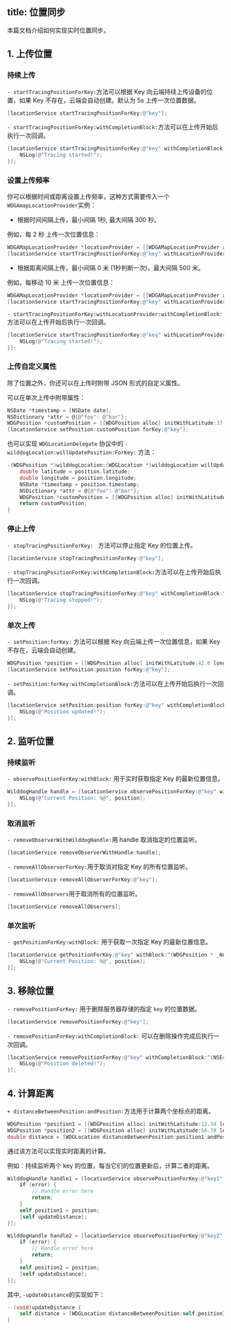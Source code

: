 title: 位置同步
---

本篇文档介绍如何实现实时位置同步。

## 1. 上传位置

### 持续上传

`- startTracingPositionForKey:`方法可以根据 Key 向云端持续上传设备的位置，如果 Key 不存在，云端会自动创建。默认为 5s 上传一次位置数据。

```objectivec
[locationService startTracingPositionForKey:@"key"];
```

`- startTracingPositionForKey:withCompletionBlock:`方法可以在上传开始后执行一次回调。

```objectivec
[locationService startTracingPositionForKey:@"key" withCompletionBlock:^(NSError * _Nullable error) {
    NSLog(@"Tracing started!");
}];
```

### 设置上传频率

你可以根据时间或距离设置上传频率，这种方式需要传入一个`WDGAmapLocationProvider`实例：

- 根据时间间隔上传，最小间隔 1秒, 最大间隔 300 秒。

例如，每 2 秒 上传一次位置信息：

```objectivec
WDGAMapLocationProvider *locationProvider = [[WDGAMapLocationProvider alloc] initWithTimeInterval:2.0];
[locationService startTracingPositionForKey:@"key" withLocationProvider:locationProvider];
```

- 根据距离间隔上传，最小间隔 0 米 (1秒判断一次)，最大间隔 500 米。

例如，每移动 10 米 上传一次位置信息：

```objectivec
WDGAMapLocationProvider *locationProvider = [[WDGAMapLocationProvider alloc] initWithDistanceInterval:10.0];
[locationService startTracingPositionForKey:@"key" withLocationProvider:locationProvider];
```

`- startTracingPositionForKey:withLocationProvider:withCompletionBlock:`方法可以在上传开始后执行一次回调。

```objectivec
[locationService startTracingPositionForKey:@"key" withLocationProvider:locationProvider withCompletionBlock:^(NSError * _Nullable error) {
    NSLog(@"Tracing started!");
}];
```

### 上传自定义属性

除了位置之外，你还可以在上传时附带 JSON 形式的自定义属性。

可以在单次上传中附带属性：

```objectivec
NSDate *timestamp = [NSDate date];
NSDictionary *attr = @{@"foo": @"bar"};
WDGPosition *customPosition = [[WDGPosition alloc] initWithLatitude:37.0327 longitude:120.5859 timestamp:timestamp customAttributes:attr];
[locationService setPosition:customPosition forKey:@"key"];
```

也可以实现 `WDGLocationDelegate` 协议中的 `- wilddogLocation:willUpdatePosition:ForKey:` 方法：

```objectivec
-(WDGPosition *)wilddogLocation:(WDGLocation *)wilddogLocation willUpdatePosition:(WDGPosition *)position ForKey:(NSString *)key {
    double latitude = position.latitude;
    double longitude = position.longitude;
    NSDate *timestamp = position.timestamp;
    NSDictionary *attr = @{@"foo": @"bar"};
    WDGPosition *customPosition = [[WDGPosition alloc] initWithLatitude:latitude longitude:longitude timestamp:timestamp customAttributes:attr];
    return customPosition;
}
```

### 停止上传

`- stopTracingPositionForKey: ` 方法可以停止指定 Key 的位置上传。

```objectivec
[locationService stopTracingPositionForKey:@"key"];
```

`- stopTracingPositionForKey:withCompletionBlock:`方法可以在上传开始后执行一次回调。

```objectivec
[locationService stopTracingPositionForKey:@"key" withCompletionBlock:^(NSError * _Nullable error) {
    NSLog(@"Tracing stopped!");
}];
```



### 单次上传

`- setPosition:forKey:` 方法可以根据 Key 向云端上传一次位置信息，如果 Key 不存在，云端会自动创建。

```objectivec
WDGPosition *position = [[WDGPosition alloc] initWithLatitude:42.0 longitude:100.0];
[locationService setPosition:position forKey:@"key"];
```

`- setPosition:forKey:withCompletionBlock:`方法可以在上传开始后执行一次回调。

```objectivec
[locationService setPosition:position forKey:@"key" withCompletionBlock:^(NSError * _Nullable error) {
    NSLog(@"Position updated!");
}];
```



## 2. 监听位置

### 持续监听
`- observePositionForKey:withBlock:` 用于实时获取指定 Key 的最新位置信息。

```objectivec
WilddogHandle handle = [locationService observePositionForKey:@"key" withBlock:^(WDGPosition * _Nullable position, NSError * _Nullable error) {
    NSLog(@"Current Position: %@", position);
}];
```



### 取消监听

`- removeObserverWithWilddogHandle:`用 handle 取消指定的位置监听。

```objectivec
[locationService removeObserverWithHandle:handle];
```

`- removeAllObserverForKey:`用于取消对指定 Key 的所有位置监听。

```objectivec
[locationService removeAllObserverForKey:@"key"];
```

`- removeAllObservers`用于取消所有的位置监听。

```objectivec
[locationService removeAllObservers];
```



### 单次监听

`- getPositionForKey:withBlock:`  用于获取一次指定 Key 的最新位置信息。

```objectivec
[locationService getPositionForKey:@"key" withBlock:^(WDGPosition * _Nullable position, NSError * _Nullable error) {
    NSLog(@"Current Position: %@", position);
}];
```

## 3. 移除位置

`- removePositionForKey:` 用于删除服务器存储的指定 `key` 的位置数据。

```objectivec
[locationService removePositionForKey:@"key"];
```

`- removePositionForKey:withCompletionBlock:` 可以在删除操作完成后执行一次回调。

```objectivec
[locationService removePositionForKey:@"key" withCompletionBlock:^(NSError * _Nullable error) {
    NSLog(@"Position deleted!");
}];
```

## 4. 计算距离

`+ distanceBetweenPosition:andPosition:`方法用于计算两个坐标点的距离。

```objectivec
WDGPosition *position1 = [[WDGPosition alloc] initWithLatitude:12.34 longitude:56.78];
WDGPosition *position2 = [[WDGPosition alloc] initWithLatitude:56.78 longitude:90.12];
double distance = [WDGLocation distanceBetweenPosition:position1 andPosition:position2];
```

通过该方法可以实现实时距离的计算。

例如：持续监听两个 key 的位置，每当它们的位置更新后，计算二者的距离。

```objectivec
WilddogHandle handle1 = [locationService observePositionForKey:@"key1" withBlock:^(WDGPosition * _Nullable position, NSError * _Nullable error) {
    if (error) {
        // Handle error here
        return;
    }
    self.position1 = position;
    [self updateDistance];
}];

WilddogHandle handle2 = [locationService observePositionForKey:@"key2" withBlock:^(WDGPosition * _Nullable position, NSError * _Nullable error) {
    if (error) {
        // Handle error here
        return;
    }
    self.position2 = position;
    [self updateDistance];
}];
```
其中, `-updateDistance`的实现如下：

 ```objectivec
 - (void)updateDistance {
     self.distance = [WDGLocation distanceBetweenPosition:self.position1 andPosition:self.position2];
 }
 ```
